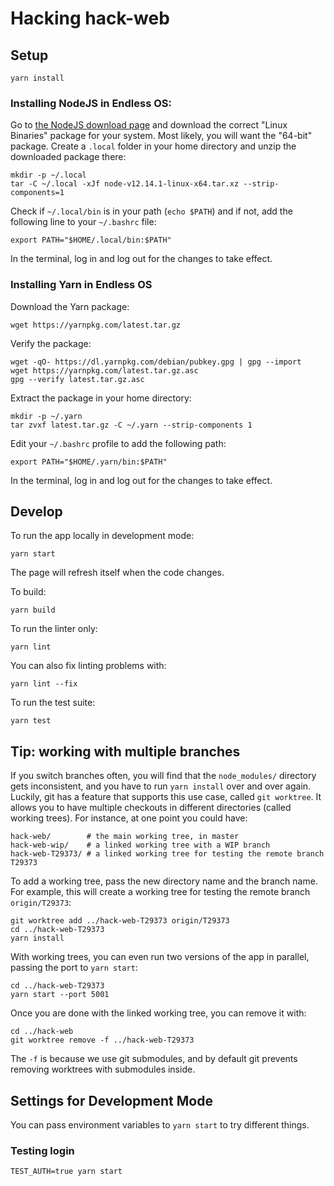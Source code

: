 # Hacking hack-web

## Setup

    yarn install

### Installing NodeJS in Endless OS:

Go to [the NodeJS download page](https://nodejs.org/en/download/) and
download the correct "Linux Binaries" package for your system. Most
likely, you will want the "64-bit" package. Create a `.local` folder
in your home directory and unzip the downloaded package there:

    mkdir -p ~/.local
    tar -C ~/.local -xJf node-v12.14.1-linux-x64.tar.xz --strip-components=1

Check if `~/.local/bin` is in your path (`echo $PATH`) and if not, add
the following line to your `~/.bashrc` file:

    export PATH="$HOME/.local/bin:$PATH"

In the terminal, log in and log out for the changes to take effect.

### Installing Yarn in Endless OS

Download the Yarn package:

    wget https://yarnpkg.com/latest.tar.gz

Verify the package:

    wget -qO- https://dl.yarnpkg.com/debian/pubkey.gpg | gpg --import
    wget https://yarnpkg.com/latest.tar.gz.asc
    gpg --verify latest.tar.gz.asc

Extract the package in your home directory:

    mkdir -p ~/.yarn
    tar zvxf latest.tar.gz -C ~/.yarn --strip-components 1

Edit your `~/.bashrc` profile to add the following path:

    export PATH="$HOME/.yarn/bin:$PATH"

In the terminal, log in and log out for the changes to take effect.

## Develop

To run the app locally in development mode:

    yarn start

The page will refresh itself when the code changes.

To build:

    yarn build

To run the linter only:

    yarn lint

You can also fix linting problems with:

    yarn lint --fix

To run the test suite:

    yarn test

## Tip: working with multiple branches

If you switch branches often, you will find that the `node_modules/`
directory gets inconsistent, and you have to run `yarn install` over
and over again. Luckily, git has a feature that supports this use
case, called `git worktree`. It allows you to have multiple checkouts
in different directories (called working trees). For instance, at one
point you could have:

    hack-web/        # the main working tree, in master
    hack-web-wip/    # a linked working tree with a WIP branch
    hack-web-T29373/ # a linked working tree for testing the remote branch T29373

To add a working tree, pass the new directory name and the branch
name. For example, this will create a working tree for testing the
remote branch `origin/T29373`:

    git worktree add ../hack-web-T29373 origin/T29373
    cd ../hack-web-T29373
    yarn install

With working trees, you can even run two versions of the app in
parallel, passing the port to `yarn start`:

    cd ../hack-web-T29373
    yarn start --port 5001

Once you are done with the linked working tree, you can remove it
with:

    cd ../hack-web
    git worktree remove -f ../hack-web-T29373

The `-f` is because we use git submodules, and by default git prevents
removing worktrees with submodules inside.

## Settings for Development Mode

You can pass environment variables to `yarn start` to try different
things.

### Testing login

    TEST_AUTH=true yarn start
